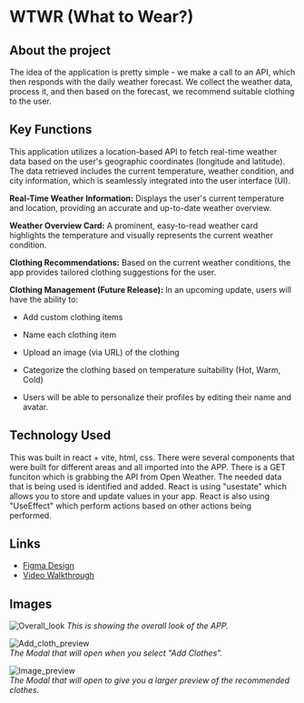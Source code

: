 # WTWR (What to Wear?)

## About the project

The idea of the application is pretty simple - we make a call to an API, which then responds with the daily weather forecast. We collect the weather data, process it, and then based on the forecast, we recommend suitable clothing to the user.

## Key Functions

This application utilizes a location-based API to fetch real-time weather data based on the user's geographic coordinates (longitude and latitude). The data retrieved includes the current temperature, weather condition, and city information, which is seamlessly integrated into the user interface (UI).

**Real-Time Weather Information:** Displays the user's current temperature and location, providing an accurate and up-to-date weather overview.

**Weather Overview Card:** A prominent, easy-to-read weather card highlights the temperature and visually represents the current weather condition.

**Clothing Recommendations:** Based on the current weather conditions, the app provides tailored clothing suggestions for the user.

**Clothing Management (Future Release):** In an upcoming update, users will have the ability to:

* Add custom clothing items

* Name each clothing item

* Upload an image (via URL) of the clothing

* Categorize the clothing based on temperature suitability (Hot, Warm, Cold)

* Users will be able to personalize their profiles by editing their name and avatar.  

## Technology Used

This was built in react + vite, html, css. There were several components that were built for different areas and all imported into the APP. There is a GET funciton which is grabbing the API from Open Weather. The needed data that is being used is identified and added. React is using "usestate" which allows you to store and update values in your app. React is also using "UseEffect" which perform actions based on other actions being performed.  


## Links

- [Figma Design](https://www.figma.com/file/DTojSwldenF9UPKQZd6RRb/Sprint-10%3A-WTWR)
- [Video Walkthrough](https://www.loom.com/share/3ee1179925f14c8f8e5e055da111a4b5?sid=111f8303-5663-4b08-a43e-c2c6e4a6b44d)


## Images

![Overall_look](https://github.com/user-attachments/assets/f2baf760-dd16-4c4e-a30b-a32b8a45d260)
 _This is showing the overall look of the APP._

![Add_cloth_preview](https://github.com/user-attachments/assets/96770195-0121-4ecb-aed5-0d4acb8a6b32)<br>
_The Modal that will open when you select "Add Clothes"._

![Image_preview](https://github.com/user-attachments/assets/620b1c5e-e6a0-4a94-b78b-fec35bbe8b36)<br>
_The Modal that will open to give you a larger preview of the recommended clothes._


